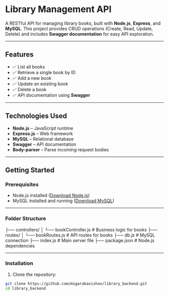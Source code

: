 # Library Management API

A RESTful API for managing library books, built with **Node.js**, **Express**, and **MySQL**. This project provides CRUD operations (Create, Read, Update, Delete) and includes **Swagger documentation** for easy API exploration.

---

## Features

- ✅ List all books  
- ✅ Retrieve a single book by ID  
- ✅ Add a new book  
- ✅ Update an existing book  
- ✅ Delete a book  
- ✅ API documentation using **Swagger**

---

## Technologies Used

- **Node.js** – JavaScript runtime  
- **Express.js** – Web framework  
- **MySQL** – Relational database  
- **Swagger** – API documentation  
- **Body-parser** – Parse incoming request bodies  

---

## Getting Started

### Prerequisites

- Node.js installed ([Download Node.js](https://nodejs.org/))  
- MySQL installed and running ([Download MySQL](https://dev.mysql.com/downloads/))  

---

### Folder Structure

 ├── controllers/
 │   └── bookController.js    # Business logic for books
 ├── routes/
 │   └── bookRoutes.js        # API routes for books
 ├── db.js                    # MySQL connection
 ├── index.js                 # Main server file
 ├── package.json             # Node.js dependencies

---

### Installation

1. Clone the repository:

```bash
git clone https://github.com/migarakavishan/library_backend.git
cd library_backend



